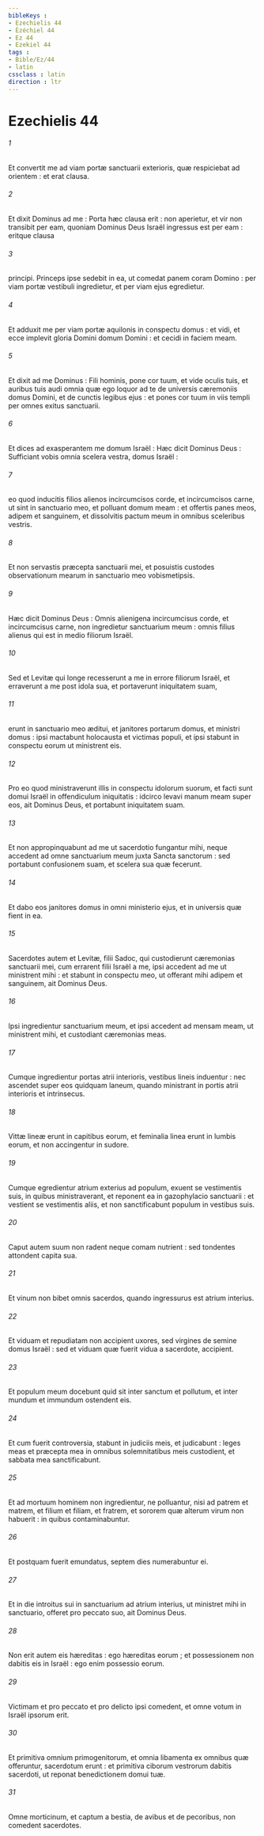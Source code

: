 ```yaml
---
bibleKeys : 
- Ezechielis 44
- Ézéchiel 44
- Ez 44
- Ezekiel 44
tags : 
- Bible/Ez/44
- latin
cssclass : latin
direction : ltr
---
```


# Ezechielis 44

###### 1
Et convertit me ad viam portæ sanctuarii exterioris, quæ respiciebat ad orientem : et erat clausa.
###### 2
Et dixit Dominus ad me : Porta hæc clausa erit : non aperietur, et vir non transibit per eam, quoniam Dominus Deus Israël ingressus est per eam : eritque clausa
###### 3
principi. Princeps ipse sedebit in ea, ut comedat panem coram Domino : per viam portæ vestibuli ingredietur, et per viam ejus egredietur.
###### 4
Et adduxit me per viam portæ aquilonis in conspectu domus : et vidi, et ecce implevit gloria Domini domum Domini : et cecidi in faciem meam.
###### 5
Et dixit ad me Dominus : Fili hominis, pone cor tuum, et vide oculis tuis, et auribus tuis audi omnia quæ ego loquor ad te de universis cæremoniis domus Domini, et de cunctis legibus ejus : et pones cor tuum in viis templi per omnes exitus sanctuarii.
###### 6
Et dices ad exasperantem me domum Israël : Hæc dicit Dominus Deus : Sufficiant vobis omnia scelera vestra, domus Israël :
###### 7
eo quod inducitis filios alienos incircumcisos corde, et incircumcisos carne, ut sint in sanctuario meo, et polluant domum meam : et offertis panes meos, adipem et sanguinem, et dissolvitis pactum meum in omnibus sceleribus vestris.
###### 8
Et non servastis præcepta sanctuarii mei, et posuistis custodes observationum mearum in sanctuario meo vobismetipsis.
###### 9
Hæc dicit Dominus Deus : Omnis alienigena incircumcisus corde, et incircumcisus carne, non ingredietur sanctuarium meum : omnis filius alienus qui est in medio filiorum Israël.
###### 10
Sed et Levitæ qui longe recesserunt a me in errore filiorum Israël, et erraverunt a me post idola sua, et portaverunt iniquitatem suam,
###### 11
erunt in sanctuario meo æditui, et janitores portarum domus, et ministri domus : ipsi mactabunt holocausta et victimas populi, et ipsi stabunt in conspectu eorum ut ministrent eis.
###### 12
Pro eo quod ministraverunt illis in conspectu idolorum suorum, et facti sunt domui Israël in offendiculum iniquitatis : idcirco levavi manum meam super eos, ait Dominus Deus, et portabunt iniquitatem suam.
###### 13
Et non appropinquabunt ad me ut sacerdotio fungantur mihi, neque accedent ad omne sanctuarium meum juxta Sancta sanctorum : sed portabunt confusionem suam, et scelera sua quæ fecerunt.
###### 14
Et dabo eos janitores domus in omni ministerio ejus, et in universis quæ fient in ea.
###### 15
Sacerdotes autem et Levitæ, filii Sadoc, qui custodierunt cæremonias sanctuarii mei, cum errarent filii Israël a me, ipsi accedent ad me ut ministrent mihi : et stabunt in conspectu meo, ut offerant mihi adipem et sanguinem, ait Dominus Deus.
###### 16
Ipsi ingredientur sanctuarium meum, et ipsi accedent ad mensam meam, ut ministrent mihi, et custodiant cæremonias meas.
###### 17
Cumque ingredientur portas atrii interioris, vestibus lineis induentur : nec ascendet super eos quidquam laneum, quando ministrant in portis atrii interioris et intrinsecus.
###### 18
Vittæ lineæ erunt in capitibus eorum, et feminalia linea erunt in lumbis eorum, et non accingentur in sudore.
###### 19
Cumque egredientur atrium exterius ad populum, exuent se vestimentis suis, in quibus ministraverant, et reponent ea in gazophylacio sanctuarii : et vestient se vestimentis aliis, et non sanctificabunt populum in vestibus suis.
###### 20
Caput autem suum non radent neque comam nutrient : sed tondentes attondent capita sua.
###### 21
Et vinum non bibet omnis sacerdos, quando ingressurus est atrium interius.
###### 22
Et viduam et repudiatam non accipient uxores, sed virgines de semine domus Israël : sed et viduam quæ fuerit vidua a sacerdote, accipient.
###### 23
Et populum meum docebunt quid sit inter sanctum et pollutum, et inter mundum et immundum ostendent eis.
###### 24
Et cum fuerit controversia, stabunt in judiciis meis, et judicabunt : leges meas et præcepta mea in omnibus solemnitatibus meis custodient, et sabbata mea sanctificabunt.
###### 25
Et ad mortuum hominem non ingredientur, ne polluantur, nisi ad patrem et matrem, et filium et filiam, et fratrem, et sororem quæ alterum virum non habuerit : in quibus contaminabuntur.
###### 26
Et postquam fuerit emundatus, septem dies numerabuntur ei.
###### 27
Et in die introitus sui in sanctuarium ad atrium interius, ut ministret mihi in sanctuario, offeret pro peccato suo, ait Dominus Deus.
###### 28
Non erit autem eis hæreditas : ego hæreditas eorum ; et possessionem non dabitis eis in Israël : ego enim possessio eorum.
###### 29
Victimam et pro peccato et pro delicto ipsi comedent, et omne votum in Israël ipsorum erit.
###### 30
Et primitiva omnium primogenitorum, et omnia libamenta ex omnibus quæ offeruntur, sacerdotum erunt : et primitiva ciborum vestrorum dabitis sacerdoti, ut reponat benedictionem domui tuæ.
###### 31
Omne morticinum, et captum a bestia, de avibus et de pecoribus, non comedent sacerdotes.
